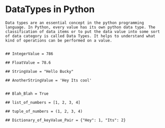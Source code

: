 # DataTypes in Python 
    Data types are an essential concept in the python programming language. In Python, every value has its own python data type. The classification of data items or to put the data value into some sort of data category is called Data Types. It helps to understand what kind of operations can be performed on a value.


    ## IntegerValue = 786

    ## FloatValue = 78.6

    ## StringValue = "Hello Bucky"

    ## AnotherStringValue = 'Hey Its cool'

 
    ## Blah_Blah = True                                   

    ## list_of_numbers = [1, 2, 3, 4]                      

    ## tuple_of_numbers = (1, 2, 3, 4)                     

    ## Dictionary_of_keyValue_Pair = {"Hey": 1, "Its": 2}  





